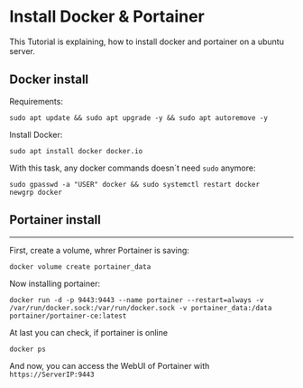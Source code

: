 # Install Docker & Portainer

This Tutorial is explaining, how to install docker and portainer on a ubuntu server.

## Docker install

Requirements:

```
sudo apt update && sudo apt upgrade -y && sudo apt autoremove -y
```

Install Docker:

```
sudo apt install docker docker.io
```

With this task, any docker commands doesn´t need `sudo` anymore:

```
sudo gpasswd -a "USER" docker && sudo systemctl restart docker
newgrp docker
```

## Portainer install
***

First, create a volume, whrer Portainer is saving:

```
docker volume create portainer_data
```

Now installing portainer:

```
docker run -d -p 9443:9443 --name portainer --restart=always -v /var/run/docker.sock:/var/run/docker.sock -v portainer_data:/data portainer/portainer-ce:latest
```

At last you can check, if portainer is online

```
docker ps
```

And now, you can access the WebUI of Portainer with `https://ServerIP:9443`